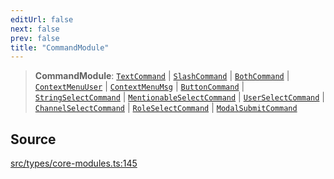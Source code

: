 ```yaml
---
editUrl: false
next: false
prev: false
title: "CommandModule"
---
```


> **CommandModule**: [`TextCommand`](/v4/api/interfaces/textcommand/) \| [`SlashCommand`](/v4/api/interfaces/slashcommand/) \| [`BothCommand`](/v4/api/interfaces/bothcommand/) \| [`ContextMenuUser`](/v4/api/interfaces/contextmenuuser/) \| [`ContextMenuMsg`](/v4/api/interfaces/contextmenumsg/) \| [`ButtonCommand`](/v4/api/interfaces/buttoncommand/) \| [`StringSelectCommand`](/v4/api/interfaces/stringselectcommand/) \| [`MentionableSelectCommand`](/v4/api/interfaces/mentionableselectcommand/) \| [`UserSelectCommand`](/v4/api/interfaces/userselectcommand/) \| [`ChannelSelectCommand`](/v4/api/interfaces/channelselectcommand/) \| [`RoleSelectCommand`](/v4/api/interfaces/roleselectcommand/) \| [`ModalSubmitCommand`](/v4/api/interfaces/modalsubmitcommand/)

## Source

[src/types/core-modules.ts:145](https://github.com/sern-handler/handler/blob/2f778f4dc2510724f049f19e69e0afca26d6bcad/src/types/core-modules.ts#L145)
